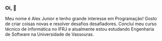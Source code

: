 ### Oi, 👋
Meu nome é Alex Junior e tenho grande interesse em Programação! Gosto de criar coisas novas e resolver desafios desafiadores. Concluí meu curso técnico de informática no IFRJ e atualmente estou estudando Engenharia de Software na Universidade de Vassouras. 
